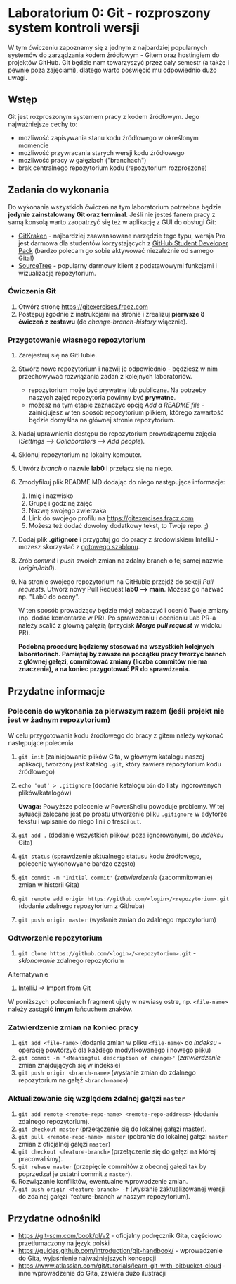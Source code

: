# Laboratorium 0: Git - rozproszony system kontroli wersji

W tym ćwiczeniu zapoznamy się z jednym z najbardziej popularnych systemów do zarządzania kodem źródłowym - Gitem
oraz hostingiem do projektów GitHub. Git będzie nam towarzyszyć przez cały semestr (a także i pewnie poza zajęciami), dlatego warto poświęcić mu odpowiednio dużo uwagi.

## Wstęp

Git jest rozproszonym systemem pracy z kodem źródłowym. Jego najważniejsze cechy to:

* możliwość zapisywania stanu kodu źródłowego w określonym momencie
* możliwość przywracania starych wersji kodu źródłowego
* możliwość pracy w gałęziach ("branchach")
* brak centralnego repozytorium kodu (repozytorium rozproszone)

## Zadania do wykonania

Do wykonania wszystkich ćwiczeń na tym laboratorium potrzebna będzie **jedynie zainstalowany Git oraz terminal**. Jeśli nie jesteś fanem pracy z samą konsolą warto zaopatrzyć się też w aplikację z GUI do obsługi Git:

- [GitKraken](https://www.gitkraken.com) - najbardziej zaawansowane narzędzie tego typu, wersja Pro jest darmowa dla studentów korzystających z [GitHub Student Developer Pack](https://education.github.com/pack) (bardzo polecam go sobie aktywować niezależnie od samego Gita!)
- [SourceTree](https://www.sourcetreeapp.com) - popularny darmowy klient z podstawowymi funkcjami i wizualizacją repozytorium.

### Ćwiczenia Git

1. Otwórz stronę https://gitexercises.fracz.com 
2. Postępuj zgodnie z instrukcjami na stronie i zrealizuj **pierwsze 8 ćwiczeń z zestawu** (do *change-branch-history* włącznie).

### Przygotowanie własnego repozytorium

1. Zarejestruj się na GitHubie.

2. Stwórz nowe repozytorium i nazwij je odpowiednio - będziesz w nim przechowywać rozwiązania zadań z kolejnych laboratoriów.

   * repozytorium może być prywatne lub publiczne. Na potrzeby naszych zajęć repozytoria powinny być **prywatne**.
   * możesz na tym etapie zaznaczyć opcję *Add a README file* - zainicjujesz w ten sposób repozytorium plikiem, którego zawartość będzie domyślna na głównej stronie repozytorium.

3. Nadaj uprawnienia dostępu do repozytorium prowadzącemu zajęcia (*Settings --> Collaborators --> Add people*).

4. Sklonuj repozytorium na lokalny komputer.

5. Utwórz *branch* o nazwie **lab0** i przełącz się na niego.

6. Zmodyfikuj plik README.MD dodając do niego następujące informacje:

   1. Imię i nazwisko
   2. Grupę i godzinę zajęć
   3. Nazwę swojego zwierzaka
   4. Link do swojego profilu na https://gitexercises.fracz.com
   5. Możesz też dodać dowolny dodatkowy tekst, to Twoje repo. ;) 

7. Dodaj plik **.gitignore** i przygotuj go do pracy z środowiskiem IntelliJ - możesz skorzystać z [gotowego szablonu](https://github.com/github/gitignore/blob/main/Global/JetBrains.gitignore).

8. Zrób *commit* i *push* swoich zmian na zdalny branch o tej samej nazwie (*origin/lab0*).

9. Na stronie swojego repozytorium na GitHubie przejdź do sekcji *Pull requests*. Utwórz nowy Pull Request **lab0 --> main**. Możesz go nazwać np. "Lab0 do oceny". 

   W ten sposób prowadzący będzie mógł zobaczyć i ocenić Twoje zmiany (np. dodać komentarze w PR). Po sprawdzeniu i ocenieniu Lab PR-a należy scalić z główną gałęzią (przycisk ***Merge pull request*** w widoku PR). 

   **Podobną procedurę będziemy stosować na wszystkich kolejnych laboratoriach. Pamiętaj by zawsze na początku pracy tworzyć branch z głównej gałęzi, commitować zmiany (liczba commitów nie ma znaczenia), a na koniec przygotować PR do sprawdzenia.**

   

## Przydatne informacje

### Polecenia do wykonania za pierwszym razem (jeśli projekt nie jest w żadnym repozytorium)

W celu przygotowania kodu źródłowego do bracy z gitem należy wykonać następujące polecenia

1. `git init` (zainicjowanie plików Gita, w głównym katalogu naszej aplikacji, tworzony jest katalog `.git`, który
   zawiera repozytorium kodu źródłowego)
   
2. `echo 'out' > .gitignore` (dodanie katalogu `bin` do listy ingorowanych plików/katalogów)

   **Uwaga:** Powyższe polecenie w PowerShellu powoduje problemy. W tej sytuacji zalecane jest po prostu utworzenie pliku
   `.gitignore` w edytorze tekstu i wpisanie do niego linii o treści `out`.

3. `git add .` (dodanie wszystkich plików, poza ignorowanymi, do *indeksu* Gita)

4. `git status` (sprawdzenie aktualnego statusu kodu źródłowego, polecenie wykonowyane bardzo często)

5. `git commit -m 'Initial commit'` (*zatwierdzenie* (zacommitowanie) zmian w historii Gita)

6. `git remote add origin https://github.com/<login>/<repozytorium>.git` (dodanie zdalnego repozytorium z Githuba)

9. `git push origin master` (wysłanie zmian do zdalnego repozytorium)

### Odtworzenie repozytorium

1. `git clone https://github.com/<login>/<repozytorium>.git` - *sklonowanie* zdalnego repozytorium

Alternatywnie

1. IntelliJ -> Import from Git

W poniższych poleceniach fragment ujęty w nawiasy ostre, np. `<file-name>` należy zastąpić **innym** łańcuchem znaków.

### Zatwierdzenie zmian na koniec pracy

1. `git add <file-name>` (dodanie zmian w pliku `<file-name>` do *indeksu* - operację powtórzyć dla każdego modyfikowanego i nowego pliku)
2. `git commit -m '<Meaningful description of change>'` (*zatwierdzenie* zmian znajdujących się w indeksie)
3. `git push origin <branch-name>` (wysłanie zmian do zdalnego repozytorium na gałąź `<branch-name>`)


### Aktualizowanie się względem zdalnej gałęzi `master`

1. `git add remote <remote-repo-name> <remote-repo-address>` (dodanie zdalnego repozytorium).
2. `git checkout master` (przełączenie się do lokalnej gałęzi master).
3. `git pull <remote-repo-name> master` (pobranie do lokalnej gałęzi `master` zmian z oficjalnej gałęzi `master`)
4. `git checkout <feature-branch>` (przełączenie się do gałęzi na której pracowaliśmy).
5. `git rebase master` (przepięcie commitów z obecnej gałęzi tak by poprzedzał je ostatni commit z `master`).
6. Rozwiązanie konfliktów, ewentualne wprowadzenie zmian.
7. `git push origin <feature-branch> -f` (wysłanie zaktualizowanej wersji do zdalnej gałęzi `feature-branch w naszym
   repozytorium).


## Przydatne odnośniki

* https://git-scm.com/book/pl/v2 - oficjalny podręcznik Gita, częściowo przetłumaczony na język polski
* https://guides.github.com/introduction/git-handbook/ - wprowadzenie do Gita, wyjaśnienie najważniejszych koncepcji
* https://www.atlassian.com/git/tutorials/learn-git-with-bitbucket-cloud - inne wprowadzenie do Gita, zawiera dużo
  ilustracji
